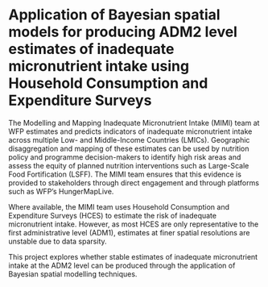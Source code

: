 # Application of Bayesian spatial models for producing ADM2 level estimates of inadequate micronutrient intake using Household Consumption and Expenditure Surveys

The Modelling and Mapping Inadequate Micronutrient Intake (MIMI) team at WFP estimates and predicts indicators of inadequate micronutrient intake across multiple Low- and Middle-Income Countries (LMICs). Geographic disaggregation and mapping of these estimates can be used by nutrition policy and programme decision-makers to identify high risk areas and assess the equity of planned nutrition interventions such as Large-Scale Food Fortification (LSFF). The MIMI team ensures that this evidence is provided to stakeholders through direct engagement and through platforms such as WFP’s HungerMapLive. 

Where available, the MIMI team uses Household Consumption and Expenditure Surveys (HCES) to estimate the risk of inadequate micronutrient intake. However, as most HCES are only representative to the first administrative level (ADM1), estimates at finer spatial resolutions are unstable due to data sparsity. 

This project explores whether stable estimates of inadequate micronutrient intake at the ADM2 level can be produced through the application of Bayesian spatial modelling techniques.

